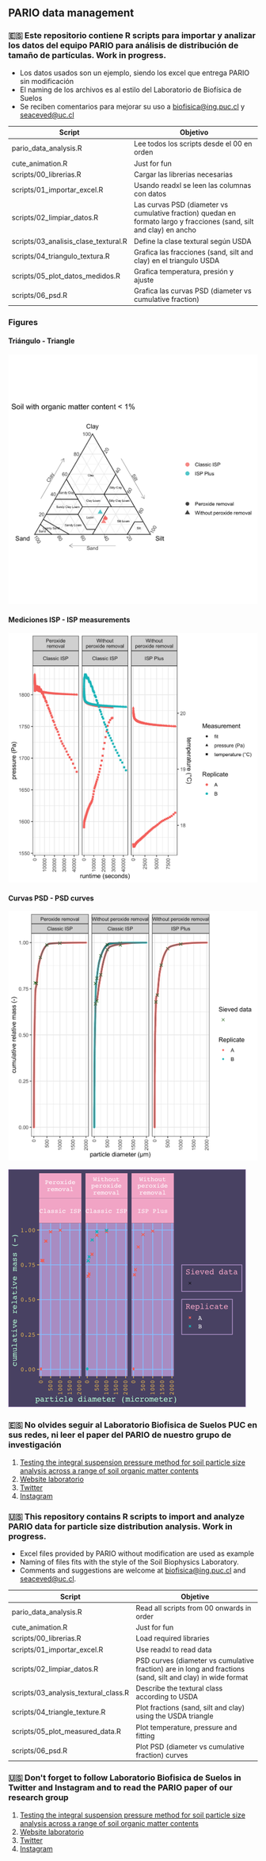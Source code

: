 ## PARIO data management

### :es: Este repositorio contiene R scripts para importar y analizar los datos del equipo PARIO para análisis de distribución de tamaño de partículas. Work in progress. 

* Los datos usados son un ejemplo, siendo los excel que entrega PARIO sin modificación
* El naming de los archivos es al estilo del Laboratorio de Biofísica de Suelos
* Se reciben comentarios para mejorar su uso a biofisica@ing.puc.cl y seaceved@uc.cl

| Script | Objetivo |
| ------------- | ------------- |
| pario_data_analysis.R  | Lee todos los scripts desde el 00 en orden |
| cute_animation.R  | Just for fun |
| scripts/00_librerias.R  | Cargar las librerias necesarias  |
| scripts/01_importar_excel.R  | Usando readxl se leen las columnas con datos  |
| scripts/02_limpiar_datos.R  | Las curvas PSD (diameter vs cumulative fraction) quedan en formato largo y fracciones (sand, silt and clay) en ancho  |
| scripts/03_analisis_clase_textural.R  | Define la clase textural según USDA  |
| scripts/04_triangulo_textura.R  | Grafica las fracciones (sand, silt and clay) en el triangulo USDA  |
| scripts/05_plot_datos_medidos.R  | Grafica temperatura, presión y ajuste  |
| scripts/06_psd.R  | Grafica las curvas PSD (diameter vs cumulative fraction)  |

### Figures
#### Triángulo - Triangle

![textural_triangle](https://github.com/Saryace/pario_datamanagement/blob/master/figures/textural_triangle.png?raw=true)
#### Mediciones ISP - ISP measurements

![measured_plot](https://github.com/Saryace/pario_datamanagement/blob/master/figures/measured_plot.png?raw=true)
#### Curvas PSD - PSD curves

![psd_plot](https://github.com/Saryace/pario_datamanagement/blob/master/figures/psd_plot.png?raw=true)

![cute_gif](https://github.com/Saryace/pario_datamanagement/blob/master/figures/cute_psd.gif?raw=true)

### :es: No olvides seguir al Laboratorio Biofisica de Suelos PUC en sus redes, ni leer el paper del PARIO de nuestro grupo de investigación

1. [Testing the integral suspension pressure method for soil particle size analysis across a range of soil organic matter contents](https://doi.org/10.31545/intagr/144387)
2. [Website laboratorio](https://biofisica.ing.puc.cl)
3. [Twitter](https://twitter.com/soilbiophysics1)
4. [Instagram](https://www.instagram.com/soilbiophysicslab)

### :us: This repository contains R scripts to import and analyze PARIO data for particle size distribution analysis. Work in progress.

* Excel files provided by PARIO without modification are used as example
* Naming of files fits with the style of the Soil Biophysics Laboratory.
* Comments and suggestions are welcome at biofisica@ing.puc.cl and seaceved@uc.cl.

| Script | Objetive |
| ------------- | ------------- |
| pario_data_analysis.R  | Read all scripts from 00 onwards in order |
| cute_animation.R  | Just for fun |
| scripts/00_librerias.R  | Load required libraries  |
| scripts/01_importar_excel.R  | Use readxl to read data  |
| scripts/02_limpiar_datos.R  | PSD curves (diameter vs cumulative fraction) are in long and fractions (sand, silt and clay) in wide format  |
| scripts/03_analysis_textural_class.R | Describe the textural class according to USDA |
| scripts/04_triangle_texture.R | Plot fractions (sand, silt and clay) using the USDA triangle |
| scripts/05_plot_measured_data.R | Plot temperature, pressure and fitting |
| scripts/06_psd.R | Plot PSD (diameter vs cumulative fraction) curves |

### :us: Don't forget to follow Laboratorio Biofisica de Suelos in Twitter and Instagram and to read the PARIO paper of our research group

1. [Testing the integral suspension pressure method for soil particle size analysis across a range of soil organic matter contents](https://doi.org/10.31545/intagr/144387)
2. [Website laboratorio](https://biofisica.ing.puc.cl)
3. [Twitter](https://twitter.com/soilbiophysics1)
4. [Instagram](https://www.instagram.com/soilbiophysicslab)

